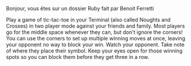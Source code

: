 Bonjour, vous êtes sur un dossier Ruby fait par Benoit Ferretti

Play a game of tic-tac-toe in your Terminal (also called Noughts and Crosses) in two player mode against your friends and family. Most players go for the middle space whenever they can, but don't ignore the corners! You can use the corners to set up multiple winning moves at once, leaving your opponent no way to block your win. Watch your opponent. Take note of where they place their symbol. Keep your eyes open for those winning spots so you can block them before they get three in a row. 
